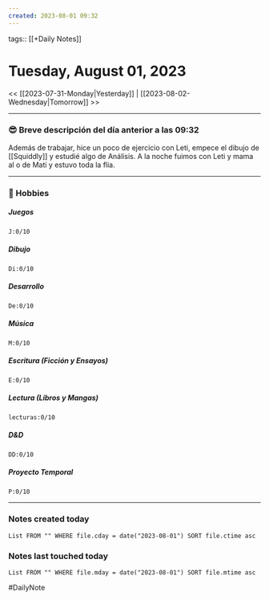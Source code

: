 ```yaml
---
created: 2023-08-01 09:32
---
```

tags:: [[+Daily Notes]]

# Tuesday, August 01, 2023

<< [[2023-07-31-Monday|Yesterday]] | [[2023-08-02-Wednesday|Tomorrow]] >>

 - - -
### 😎 Breve descripción del día anterior a las 09:32

Además de trabajar, hice un poco de ejercicio con Leti, empece el dibujo de [[Squiddly]] y estudié algo de Análisis. A la noche fuimos con Leti y mama al o de Mati y estuvo toda la flia.

---
### 🧠 Hobbies

##### Juegos
```text-progress-bar
J:0/10
```

##### Dibujo
```text-progress-bar
Di:0/10
```

##### Desarrollo
```text-progress-bar
De:0/10
```

##### Música
```text-progress-bar
M:0/10
```

##### Escritura (Ficción y Ensayos)
```text-progress-bar
E:0/10
```

##### Lectura (Libros y Mangas)
```text-progress-bar
lecturas:0/10
```

##### D&D
```text-progress-bar
DD:0/10
```

##### Proyecto Temporal
```text-progress-bar
P:0/10
```

---
### Notes created today
```dataview
List FROM "" WHERE file.cday = date("2023-08-01") SORT file.ctime asc
```

### Notes last touched today
```dataview
List FROM "" WHERE file.mday = date("2023-08-01") SORT file.mtime asc
```


#DailyNote